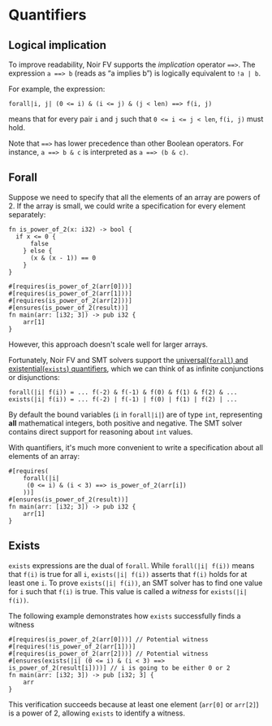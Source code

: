 # Quantifiers
## Logical implication

To improve readability, Noir FV supports the *implication* operator `==>`. The expression `a ==> b` (reads as “a implies b”) is logically equivalent to `!a | b`.

For example, the expression:

```
forall|i, j| (0 <= i) & (i <= j) & (j < len) ==> f(i, j)
```

means that for every pair `i` and `j` such that `0 <= i <= j < len`, `f(i, j)` must hold.

Note that `==>` has lower precedence than other Boolean operators. For instance, `a ==> b & c` is interpreted as `a ==> (b & c)`.

## Forall

Suppose we need to specify that all the elements of an array are powers of 2.
If the array is small, we could write a specification for every element separately:

```rust,ignore
fn is_power_of_2(x: i32) -> bool {
  if x <= 0 { 
      false
    } else {
      (x & (x - 1)) == 0
    }
}

#[requires(is_power_of_2(arr[0]))]
#[requires(is_power_of_2(arr[1]))]
#[requires(is_power_of_2(arr[2]))]
#[ensures(is_power_of_2(result))]
fn main(arr: [i32; 3]) -> pub i32 {
    arr[1]
}
```

However, this approach doesn't scale well for larger arrays.

Fortunately, Noir FV and SMT solvers support the [universal(`forall`) and existential(`exists`) quantifiers](https://en.wikipedia.org/wiki/Quantifier_(logic)), which we can think of as infinite conjunctions or disjunctions:

```
forall(|i| f(i)) = ... f(-2) & f(-1) & f(0) & f(1) & f(2) & ...
exists(|i| f(i)) = ... f(-2) | f(-1) | f(0) | f(1) | f(2) | ...
```
By default the bound variables (`i` in `forall|i|`) are of type `int`, representing **all** mathematical integers, both positive and negative. The SMT solver contains direct support for reasoning about `int` values.

With quantifiers, it's much more convenient to write a specification about all elements of an array:

```rust,ignore
#[requires(
    forall(|i|
     (0 <= i) & (i < 3) ==> is_power_of_2(arr[i])
    ))]
#[ensures(is_power_of_2(result))]
fn main(arr: [i32; 3]) -> pub i32 {
    arr[1]
}
```

## Exists

`exists` expressions are the dual of `forall`. While `forall(|i| f(i))` means that `f(i)` is true for all `i`, `exists(|i| f(i))` asserts that `f(i)` holds for at least one `i`. To prove `exists(|i| f(i))`, an SMT solver has to find one value for `i` such that `f(i)` is true. This value is called a *witness* for `exists(|i| f(i))`.

The following example demonstrates how `exists` successfully finds a witness

```rust,ignore
#[requires(is_power_of_2(arr[0]))] // Potential witness
#[requires(!is_power_of_2(arr[1]))]
#[requires(is_power_of_2(arr[2]))] // Potential witness
#[ensures(exists(|i| (0 <= i) & (i < 3) ==> is_power_of_2(result[i])))] // i is going to be either 0 or 2
fn main(arr: [i32; 3]) -> pub [i32; 3] {
    arr
}
```

This verification succeeds because at least one element (`arr[0]` or `arr[2]`) is a power of 2, allowing `exists` to identify a witness.